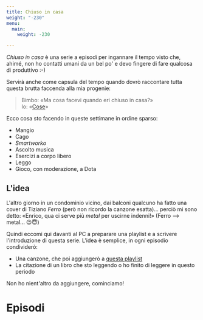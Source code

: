 ```yaml
---
title: Chiuso in casa
weight: "-230"
menu:
  main:
    weight: -230

---
```

_Chiuso in casa_ è una serie a episodi per ingannare il tempo visto che, ahimé, non ho contatti umani da un bel po' e devo fingere di fare qualcosa di produttivo :-)

Servirà anche come capsula del tempo quando dovrò raccontare tutta questa brutta faccenda alla mia progenie:

> Bimbo: «Ma cosa facevi quando eri chiuso in casa?»  
> Io: «[Cose](/blog/post-muto/)»

Ecco cosa sto facendo in queste settimane in ordine sparso:

* Mangio
* Cago
* _Smartworko_
* Ascolto musica
* Esercizi a corpo libero
* Leggo
* Gioco, con moderazione, a Dota

## L'idea

L'altro giorno in un condominio vicino, dai balconi qualcuno ha fatto una cover di Tiziano _Ferro_ (però non ricordo la canzone esatta)... perciò mi sono detto: «Enrico, qua ci serve più _metal_ per uscirne indenni!» (Ferro --> metal... 😉😇)

Quindi eccomi qui davanti al PC a preparare una playlist e a scrivere l'introduzione di questa serie. L'idea è semplice, in ogni episodio condividerò:

* Una canzone, che poi aggiungerò a [questa playlist](https://spoti.fi/3apGc1X)
* La citazione di un libro che sto leggendo o ho finito di leggere in questo periodo

Non ho nient'altro da aggiungere, cominciamo!

# Episodi
